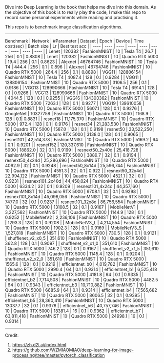 Dive into Deep Learning is the book that helps me dive into this domain. As the objective of this book is to really play the code, I make this repo to record some personal experiments while reading and practising it.

This repo is to benchmark image classification algorithms.

* * * 
Benchmark
| Network | #Parameter | Dataset | Epoch | Device | Time cost(sec) | Batch size | Lr | Best test acc | 
|  ----  | ----  | ----  | ----  | ----  | ----  | ----  | ----  | ----  |
| Lenet | 120382 | FashionMNIST | 10 | Tesla T4 | 26.7 | 256 | 0.1 | 0.8808 |
| Lenet | 120382 | FashionMNIST | 10 | Quadro RTX 5000 | 19.4 | 256 | 0.1 | 0.8623 |
| Alexnet | 46764746 | FashionMNIST | 10 | Tesla T4 | 444.4 | 256 | 0.1 | 0.896 |
| Alexnet | 46764746 | FashionMNIST | 10 | Quadro RTX 5000 | 264.4 | 256 | 0.1 | 0.8898 |
| VGG11 | 128806154 | FashionMNIST | 10 | Tesla T4 | 4087.4 | 128 | 0.1 | 0.9284 |
| VGG11 | 128806154 | FashionMNIST | 10 | Quadro RTX 5000 | 3106.5 | 256 | 0.1 | 0.9186 |
| VGG13 | 128990666 | FashionMNIST | 10 | Tesla T4 | 6914.1 | 128 | 0.1 | 0.9266 |
| VGG13 | 128990666 | FashionMNIST | 10 | Quadro RTX 5000 | 4044.5 | 128 | 0.1 | 0.9255 |
| VGG16 | 134300362 | FashionMNIST | 10 | Quadro RTX 5000 | 7263.1 | 128 | 0.1 | 0.9277 |
| VGG19 | 139610058 | FashionMNIST | 10 | Quadro RTX 5000 | 5607.1 | 128 | 0.1 | 0.9276 |
| GoogleNet | 10327758 | FashionMNIST | 10 | Quadro RTX 5000 | 1168.9 | 128 | 0.1| 0.8831 |
| resnet18 | 11,175,370 | FashionMNIST | 10 | Quadro RTX 5000 | 972.4 | 128 | 0.1 | 0.9176 | 
| resnet34 | 21,283,530 | FashionMNIST | 10 | Quadro RTX 5000 | 1587.0 | 128 | 0.1 | 0.9198
| resnet50 | 23,522,250 | FashionMNIST | 10 | Quadro RTX 5000 | 3138.0 | 128 | 0.1 | 0.9065 | 
| resnet101 | 42,514,378 | FashionMNIST | 10 | Quadro RTX 5000 | 5169.2 | 64 | 0.1 | 0.9201 | 
| resnet152 | 120,337,610 | FashionMNIST | 10 | Quadro RTX 5000 | 18862.0 | 32 | 0.1 | 0.9199 | 
| resnext50_2x40d | 25,418,728 | FashionMNIST | 10 | Quadro RTX 5000 | 3889.7 | 32 | 0.1 | 0.9194 | 
| resnext50_4x24d | 25,286,696 | FashionMNIST | 10 | Quadro RTX 5000 | 4092.9 | 32 | 0.1 | 0.9248 |
| resnext50_8x14d | 25,596,744 | FashionMNIST | 10 | Quadro RTX 5000 | 4551.3 | 32 | 0.1 | 0.922 |
| resnext50_32x4d | 22,994,122 | FashionMNIST | 10 | Quadro RTX 5000 | 4521.1 | 32 | 0.1 | 0.9231 |
| resnext101_2x40d | 44,450,024 | FashionMNIST | 10 | Quadro RTX 5000 | 6334.2 | 32 | 0.1 | 0.9209 |
| resnext101_4x24d | 44,357,160 | FashionMNIST | 10 | Quadro RTX 5000 | 6708.1 | 32 | 0.1 | 0.9298 |
| resnext101_8x14d | 45,098,056 | FashionMNIST | 10 | Quadro RTX 5000 | 7477.0 | 32 | 0.1 | 0.9237 |
| resnext101_32x8d | 86,756,554 | FashionMNIST | 10 | Quadro RTX 5000 | 13108.5 | 32 | 0.1 | 0.9167 |
| MobileNetV1 | 3,227,562 | FashionMNIST | 10 | Quadro RTX 5000 | 1144.9 | 128 | 0.1 | 0.9252 |
| MobileNetV2 | 2,236,106 | FashionMNIST | 10 | Quadro RTX 5000 | 1293.3 | 128 | 0.1 | 0.9208 |
| MobileNetV3_L | 4,214,554 | FashionMNIST | 10 | Quadro RTX 5000 | 1902.3 | 128 | 0.1 | 0.9169 |
| MobileNetV3_S | 1,527,818 | FashionMNIST | 10 | Quadro RTX 5000 | 730.5 | 128 | 0.1 | 0.9121 |
| shufflenet_v2_x0_5 | 351,610 | FashionMNIST | 10 | Quadro RTX 5000 | 362.8 | 128 | 0.1 | 0.9097 |
| shufflenet_v2_x1_0 | 351,610 | FashionMNIST | 10 | Quadro RTX 5000 | 746.2 | 128 | 0.1 | 0.9167 |
| shufflenet_v2_x1_5 | 351,610 | FashionMNIST | 10 | Quadro RTX 5000 | 1145.4 | 128 | 0.1 | 0.9204 |
| shufflenet_v2_x2_0 | 351,610 | FashionMNIST | 10 | Quadro RTX 5000 | 1565.6 | 128 | 0.1 | 0.9219 |
| efficientnet_b0 | 4,019,782 | FashionMNIST | 10 | Quadro RTX 5000 | 2990.4 | 64 | 0.1 | 0.9314 |
| efficientnet_b1 | 6,525,418 | FashionMNIST | 10 | Quadro RTX 5000 | 4181.8 | 64 | 0.1 | 0.9335 |
| efficientnet_b2 | 7,714,508 | FashionMNIST | 10 | Quadro RTX 5000 | 4482.5 | 64 | 0.1 | 0.9343 |
| efficientnet_b3 | 10,710,882 | FashionMNIST | 10 | Quadro RTX 5000 | 6685.9 | 64 | 0.1 | 0.9314 |
| efficientnet_b4 | 17,565,682 | FashionMNIST | 10 | Quadro RTX 5000 | 8606.5 | 32 | 0.1 | 0.9395 |
| efficientnet_b5 | 28,360,410 | FashionMNIST | 10 | Quadro RTX 5000 | 13037.7 | 32 | 0.1 | 0.9378 |
| efficientnet_b6 | 40,757,746 | FashionMNIST | 10 | Quadro RTX 5000 | 18381.4 | 16 | 0.1 | 0.9362 |
| efficientnet_b7 | 63,811,418 | FashionMNIST | 10 | Quadro RTX 5000 | 24998.1 | 16 | 0.1 | 0.9314 |


* * * 
Credit:
1. https://zh.d2l.ai/index.html
2. https://github.com/WZMIAOMIAO/deep-learning-for-image-processing/tree/master/pytorch_classification
